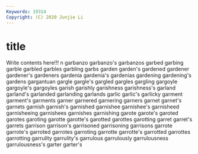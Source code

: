 ```yaml
---
Keywords: 19314
Copyright: (C) 2020 Junjie Li
---
```


# title

Write contents here!!!
n 
garbanzo 
garbanzo's 
garbanzos 
garbed 
garbing 
garble 
garbled 
garbles 
garbling
garbs 
garden 
garden's 
gardened 
gardener 
gardener's 
gardeners 
gardenia 
gardenia's 
gardenias
gardening 
gardening's 
gardens 
gargantuan 
gargle 
gargle's 
gargled 
gargles 
gargling 
gargoyle
gargoyle's 
gargoyles 
garish 
garishly 
garishness 
garishness's 
garland 
garland's 
garlanded 
garlanding
garlands 
garlic 
garlic's 
garlicky 
garment 
garment's 
garments 
garner 
garnered 
garnering
garners 
garnet 
garnet's 
garnets 
garnish 
garnish's 
garnished 
garnishee 
garnishee's 
garnisheed
garnisheeing 
garnishees 
garnishes 
garnishing 
garote 
garote's 
garoted 
garotes 
garoting 
garotte
garotte's 
garotted 
garottes 
garotting 
garret 
garret's 
garrets 
garrison 
garrison's 
garrisoned
garrisoning 
garrisons 
garrote 
garrote's 
garroted 
garrotes 
garroting 
garrotte 
garrotte's 
garrotted
garrottes 
garrotting 
garrulity 
garrulity's 
garrulous 
garrulously 
garrulousness 
garrulousness's 
garter 
garter's
